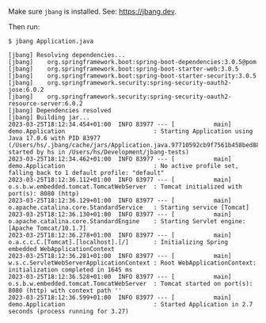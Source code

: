Make sure `jbang` is installed. See: https://jbang.dev.

Then run:

    $ jbang Application.java
    
    [jbang] Resolving dependencies...
    [jbang]    org.springframework.boot:spring-boot-dependencies:3.0.5@pom
    [jbang]    org.springframework.boot:spring-boot-starter-web:3.0.5
    [jbang]    org.springframework.boot:spring-boot-starter-security:3.0.5
    [jbang]    org.springframework.security:spring-security-oauth2-jose:6.0.2
    [jbang]    org.springframework.security:spring-security-oauth2-resource-server:6.0.2
    [jbang] Dependencies resolved
    [jbang] Building jar...
    2023-03-25T18:12:34.454+01:00  INFO 83977 --- [           main] demo.Application                         : Starting Application using Java 17.0.6 with PID 83977 (/Users/hs/.jbang/cache/jars/Application.java.97710592cb9f7561b458bed88f40f8c6c8d5cb15b0b2e0f74d13c1e931675641/Application.jar started by hs in /Users/hs/Development/jbang-tests)
    2023-03-25T18:12:34.462+01:00  INFO 83977 --- [           main] demo.Application                         : No active profile set, falling back to 1 default profile: "default"
    2023-03-25T18:12:36.112+01:00  INFO 83977 --- [           main] o.s.b.w.embedded.tomcat.TomcatWebServer  : Tomcat initialized with port(s): 8080 (http)
    2023-03-25T18:12:36.129+01:00  INFO 83977 --- [           main] o.apache.catalina.core.StandardService   : Starting service [Tomcat]
    2023-03-25T18:12:36.130+01:00  INFO 83977 --- [           main] o.apache.catalina.core.StandardEngine    : Starting Servlet engine: [Apache Tomcat/10.1.7]
    2023-03-25T18:12:36.278+01:00  INFO 83977 --- [           main] o.a.c.c.C.[Tomcat].[localhost].[/]       : Initializing Spring embedded WebApplicationContext
    2023-03-25T18:12:36.281+01:00  INFO 83977 --- [           main] w.s.c.ServletWebServerApplicationContext : Root WebApplicationContext: initialization completed in 1645 ms
    2023-03-25T18:12:36.528+01:00  INFO 83977 --- [           main] o.s.b.w.embedded.tomcat.TomcatWebServer  : Tomcat started on port(s): 8080 (http) with context path ''
    2023-03-25T18:12:36.599+01:00  INFO 83977 --- [           main] demo.Application                         : Started Application in 2.7 seconds (process running for 3.27)

